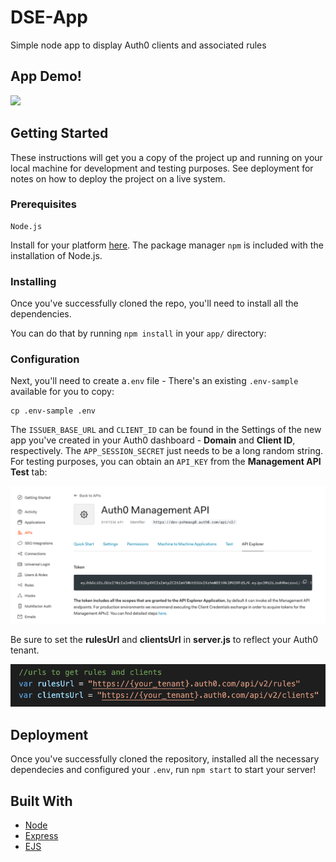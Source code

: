 # DSE-App

Simple node app to display Auth0 clients and associated rules

## App Demo!
![](/images/dse-recording.gif)

## Getting Started

These instructions will get you a copy of the project up and running on your local machine for development and testing purposes. See deployment for notes on how to deploy the project on a live system.

### Prerequisites

```
Node.js 
```
Install for your platform [here](https://nodejs.org/en/download/). The package manager `npm` is included with the installation of Node.js.

### Installing

Once you've successfully cloned the repo, you'll need to install all the dependencies. 

You can do that by running `npm install` in your `app/` directory:

### Configuration

Next, you'll need to create a`.env` file - There's an existing `.env-sample` available for you to copy:

```
cp .env-sample .env
```
The `ISSUER_BASE_URL` and `CLIENT_ID` can be found in the Settings of the new app you've created in your Auth0 dashboard - **Domain** and **Client ID**, respectively. The `APP_SESSION_SECRET` just needs to be a long random string. For testing purposes, you can obtain an `API_KEY` from the **Management API Test** tab:

![](/images/screenshot.PNG)

Be sure to set the **rulesUrl** and **clientsUrl** in **server.js** to reflect your Auth0 tenant.

![](/images/urls.PNG)

## Deployment

Once you've successfully cloned the repository, installed all the necessary dependecies and configured your `.env`, run `npm start` to start your server!

## Built With

* [Node](https://nodejs.org/en/)
* [Express](https://expressjs.com/)
* [EJS](https://ejs.co/)
